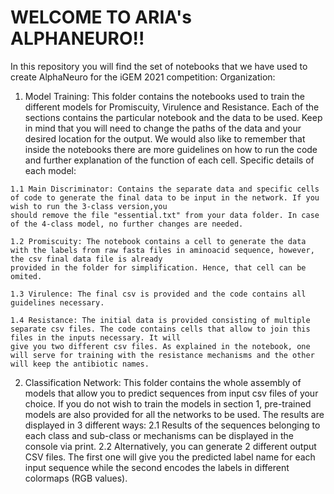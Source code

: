 # WELCOME TO ARIA's ALPHANEURO!!
In this repository you will find the set of notebooks that we have used to create AlphaNeuro for the iGEM 2021 competition:
Organization:
  1. Model Training: This folder contains the notebooks used to train the different models for Promiscuity, Virulence and Resistance. Each of the sections contains the particular 
  notebook and the data to be used. Keep in mind that you will need to change the paths of the data and your desired location for the output.
  We would also like to remember that inside the notebooks there are more guidelines on how to run the code and further explanation of the function of each cell.
  Specific details of each model:
    
    1.1 Main Discriminator: Contains the separate data and specific cells of code to generate the final data to be input in the network. If you wish to run the 3-class version,you
    should remove the file "essential.txt" from your data folder. In case of the 4-class model, no further changes are needed.
    
    1.2 Promiscuity: The notebook contains a cell to generate the data with the labels from raw fasta files in aminoacid sequence, however, the csv final data file is already
    provided in the folder for simplification. Hence, that cell can be omited.
    
    1.3 Virulence: The final csv is provided and the code contains all guidelines necessary.
    
    1.4 Resistance: The initial data is provided consisting of multiple separate csv files. The code contains cells that allow to join this files in the inputs necessary. It will 
    give you two different csv files. As explained in the notebook, one will serve for training with the resistance mechanisms and the other will keep the antibiotic names.
  
  2. Classification Network: This folder contains the whole assembly of models that allow you to predict sequences from input csv files of your choice. If you do not wish to train
  the models in section 1, pre-trained models are also provided for all the networks to be used.
  The results are displayed in 3 different ways:
    2.1 Results of the sequences belonging to each class and sub-class or mechanisms can be displayed in the console via print.
    2.2 Alternatively, you can generate 2 different output CSV files. The first one will give you the predicted label name for each input sequence while the second encodes the
    labels in different colormaps (RGB values).
